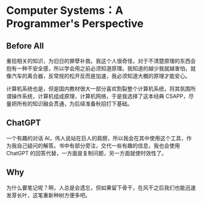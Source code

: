 # Computer Systems：A Programmer's Perspective

## Before All

重拾相关的知识，为旧日的罪孽补救。我这个人很奇怪，对于不清楚原理的东西会抱有一种不安全感，所以学会用之前必须知道原理。我知道的越少我就越害怕，就像汽车的离合器，反常规的松开反而是加速，我必须知道大概的原理才能安心。

计算机系统也是，但是国内教材很大一部分喜欢割裂整个计算机系统，将其氛围所谓操作系统，计算机组成原理，计算机网络，于是我选择了这本经典 CSAPP，尽量把所有的知识融会贯通，为后续准备秋招打下基础。

## ChatGPT

一个有趣的对话 AI，伟人说站在巨人的肩膀，所以我会在其中使用这个工具，作为我自己疑问的解答。书中有部分旁注，交代一些有趣的信息，我也会使用 ChatGPT 的回答代替，一方面是复制问题，另一方面就使时效性了。

## Why

为什么要笔记呢？啊，人总是会遗忘，但如果留下骨干，在风干之后我们也能迅速发芽长叶，这笔重新种树方便多吧。